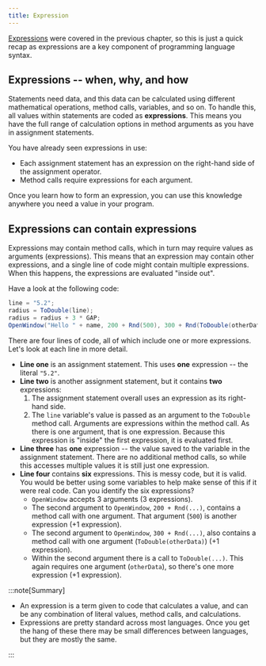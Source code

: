 ```yaml
---
title: Expression
---
```


[Expressions](../../1-sequence-and-data/1-concepts/04-expression) were covered in the previous chapter, so this is just a quick recap as expressions are a key component of programming language syntax.

## Expressions -- when, why, and how

Statements need data, and this data can be calculated using different mathematical operations, method calls, variables, and so on. To handle this, all values within statements are coded as **expressions**. This means you have the full range of calculation options in method arguments as you have in assignment statements.

You have already seen expressions in use:

- Each assignment statement has an expression on the right-hand side of the assignment operator.
- Method calls require expressions for each argument.

Once you learn how to form an expression, you can use this knowledge anywhere you need a value in your program.

## Expressions can contain expressions

Expressions may contain method calls, which in turn may require values as arguments (expressions). This means that an expression may contain other expressions, and a single line of code might contain multiple expressions. When this happens, the expressions are evaluated "inside out".

Have a look at the following code:

```csharp
line = "5.2";
radius = ToDouble(line);
radius = radius + 3 * GAP;
OpenWindow("Hello " + name, 200 + Rnd(500), 300 + Rnd(ToDouble(otherData)));
```

There are four lines of code, all of which include one or more expressions.
Let's look at each line in more detail.

- **Line one** is an assignment statement. This uses **one** expression -- the literal `"5.2"`.
- **Line two** is another assignment statement, but it contains **two** expressions:
  1. The assignment statement overall uses an expression as its right-hand side.
  2. The `line` variable's value is passed as an argument to the `ToDouble` method call. Arguments are expressions within the method call. As there is one argument, that is one expression. Because this expression is "inside" the first expression, it is evaluated first.
- **Line three** has **one** expression -- the value saved to the variable in the assignment statement. There are no additional method calls, so while this accesses multiple values it is still just one expression.
- **Line four** contains **six** expressions. This is messy code, but it is valid. You would be better using some variables to help make sense of this if it were real code. Can you identify the six expressions?
  - `OpenWindow` accepts 3 arguments (3 expressions).
  - The second argument to `OpenWindow`, `200 + Rnd(...)`, contains a method call with one argument. That argument (`500`) is another expression (+1 expression).
  - The second argument to `OpenWindow`, `300 + Rnd(...)`, also contains a method call with one argument (`ToDouble(otherData)`) (+1 expression).
  - Within the second argument there is a call to `ToDouble(...)`. This again requires one argument (`otherData`), so there's one more expression (+1 expression).

:::note[Summary]

- An expression is a term given to code that calculates a value, and can be any combination of literal values, method calls, and calculations.
- Expressions are pretty standard across most languages. Once you get the hang of these there may be small differences between languages, but they are mostly the same.

:::
